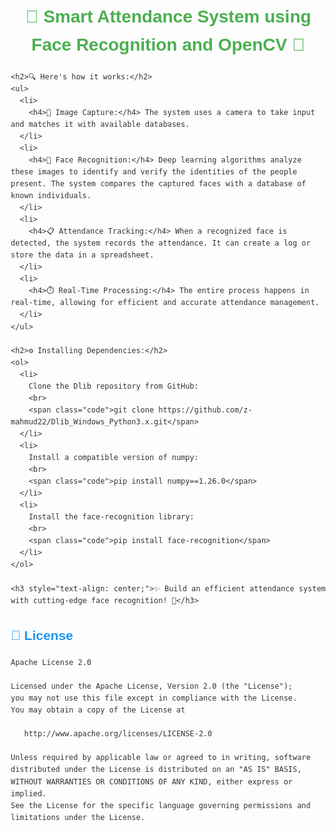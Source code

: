 <!DOCTYPE html>
<html>
  <head>
    <title>Smart Attendance System</title>
    <style>
      body {
        font-family: Arial, sans-serif;
        margin: 20px;
        line-height: 1.6;
        color: #333;
      }
      h1 {
        color: #4CAF50;
        text-align: center;
      }
      h2 {
        color: #2196F3;
      }
      h4 {
        color: #FF5722;
      }
      ul {
        padding-left: 20px;
      }
      .emoji {
        font-size: 1.2em;
      }
      .code {
        background-color: #f4f4f4;
        padding: 5px;
        border-left: 3px solid #ccc;
        margin: 10px 0;
        display: inline-block;
        font-family: monospace;
      }
    </style>
  </head>
  <body>
    <h1>🌟 Smart Attendance System using Face Recognition and OpenCV 🌟</h1>

    <h2>🔍 Here's how it works:</h2>
    <ul>
      <li>
        <h4>📸 Image Capture:</h4> The system uses a camera to take input and matches it with available databases.
      </li>
      <li>
        <h4>🤖 Face Recognition:</h4> Deep learning algorithms analyze these images to identify and verify the identities of the people present. The system compares the captured faces with a database of known individuals.
      </li>
      <li>
        <h4>📋 Attendance Tracking:</h4> When a recognized face is detected, the system records the attendance. It can create a log or store the data in a spreadsheet.
      </li>
      <li>
        <h4>⏱️ Real-Time Processing:</h4> The entire process happens in real-time, allowing for efficient and accurate attendance management.
      </li>
    </ul>

    <h2>⚙️ Installing Dependencies:</h2>
    <ol>
      <li>
        Clone the Dlib repository from GitHub:
        <br>
        <span class="code">git clone https://github.com/z-mahmud22/Dlib_Windows_Python3.x.git</span>
      </li>
      <li>
        Install a compatible version of numpy:
        <br>
        <span class="code">pip install numpy==1.26.0</span>
      </li>
      <li>
        Install the face-recognition library:
        <br>
        <span class="code">pip install face-recognition</span>
      </li>
    </ol>

    <h3 style="text-align: center;">✨ Build an efficient attendance system with cutting-edge face recognition! 🚀</h3>
  </body>
</html>

## 📜 License

```text
Apache License 2.0

Licensed under the Apache License, Version 2.0 (the "License");
you may not use this file except in compliance with the License.
You may obtain a copy of the License at

   http://www.apache.org/licenses/LICENSE-2.0

Unless required by applicable law or agreed to in writing, software
distributed under the License is distributed on an "AS IS" BASIS,
WITHOUT WARRANTIES OR CONDITIONS OF ANY KIND, either express or implied.
See the License for the specific language governing permissions and
limitations under the License.
